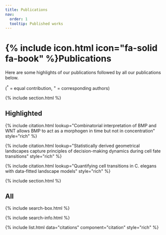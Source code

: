 ```yaml
---
title: Publications
nav:
  order: 1
  tooltip: Published works
---
```


# {% include icon.html icon="fa-solid fa-book" %}Publications

Here are some highlights of our publications followed by all our publications below. 

(<sup>*</sup> = equal contribution, <sup>+</sup> = corresponding authors)

{% include section.html %}

## Highlighted

{% include citation.html lookup="Combinatorial interpretation of BMP and WNT allows BMP to act as a morphogen in time but not in concentration" style="rich" %}

{% include citation.html lookup="Statistically derived geometrical landscapes capture principles of decision-making dynamics during cell fate transitions" style="rich" %}

{% include citation.html lookup="Quantifying cell transitions in C. elegans with data-fitted landscape models" style="rich" %}

{% include section.html %}

## All

{% include search-box.html %}

{% include search-info.html %}

{% include list.html data="citations" component="citation" style="rich" %}
